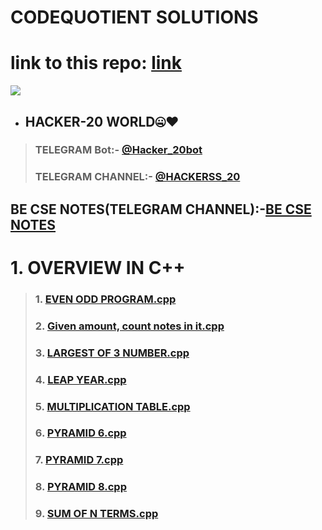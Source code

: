 # CODEQUOTIENT SOLUTIONS
# link to this repo: [link](https://github.com/Rudrakshh/CODEQUOTIENT_SOLUTIONS)
<img src="https://user-images.githubusercontent.com/69029697/123503088-3fcbce80-d66e-11eb-8440-6761becb1c5c.jpg" />

- ## HACKER-20 WORLD🤐♥️
> ###  TELEGRAM Bot:- [@Hacker_20bot](https://t.me/Hacker_20bot)
> ### TELEGRAM CHANNEL:- [@HACKERSS_20](https://t.me/HACKERSS_20)
## BE CSE NOTES(TELEGRAM CHANNEL):-[BE CSE NOTES](https://t.me/BE_CSE_NOTES)

# 1. OVERVIEW IN C++
> ### 1. [EVEN ODD PROGRAM.cpp](https://github.com/Rudrakshh/CODEQUOTIENT_SOLUTIONS/blob/main/DATA%20STRUCTURES%20IN%20C%2B%2B/1.%20OVERVIEW%20IN%20C%2B%2B/1.%20EVEN%20ODD%20PROGRAM.cpp)
> ### 2. [Given amount, count notes in it.cpp](https://github.com/Rudrakshh/CODEQUOTIENT_SOLUTIONS/blob/main/DATA%20STRUCTURES%20IN%20C%2B%2B/1.%20OVERVIEW%20IN%20C%2B%2B/Given%20amount%2C%20count%20notes%20in%20it.cpp)
> ### 3. [LARGEST OF 3 NUMBER.cpp](https://github.com/Rudrakshh/CODEQUOTIENT_SOLUTIONS/blob/main/DATA%20STRUCTURES%20IN%20C%2B%2B/1.%20OVERVIEW%20IN%20C%2B%2B/LARGEST%20OF%203%20NUMBER.cpp)
> ### 4. [LEAP YEAR.cpp](https://github.com/Rudrakshh/CODEQUOTIENT_SOLUTIONS/blob/main/DATA%20STRUCTURES%20IN%20C%2B%2B/1.%20OVERVIEW%20IN%20C%2B%2B/LEAP%20YEAR.cpp)
> ### 5. [MULTIPLICATION TABLE.cpp](https://github.com/Rudrakshh/CODEQUOTIENT_SOLUTIONS/blob/main/DATA%20STRUCTURES%20IN%20C%2B%2B/1.%20OVERVIEW%20IN%20C%2B%2B/MULTIPLICATION%20TABLE.cpp)
> ### 6. [PYRAMID 6.cpp](https://github.com/Rudrakshh/CODEQUOTIENT_SOLUTIONS/blob/main/DATA%20STRUCTURES%20IN%20C%2B%2B/1.%20OVERVIEW%20IN%20C%2B%2B/PYRAMID%206.cpp)
> ### 7. [PYRAMID 7.cpp](https://github.com/Rudrakshh/CODEQUOTIENT_SOLUTIONS/blob/main/DATA%20STRUCTURES%20IN%20C%2B%2B/1.%20OVERVIEW%20IN%20C%2B%2B/PYRAMID%207.cpp)
> ### 8. [PYRAMID 8.cpp](https://github.com/Rudrakshh/CODEQUOTIENT_SOLUTIONS/blob/main/DATA%20STRUCTURES%20IN%20C%2B%2B/1.%20OVERVIEW%20IN%20C%2B%2B/PYRAMID%208.cpp)
> ### 9. [SUM OF N TERMS.cpp](https://github.com/Rudrakshh/CODEQUOTIENT_SOLUTIONS/blob/main/DATA%20STRUCTURES%20IN%20C%2B%2B/1.%20OVERVIEW%20IN%20C%2B%2B/SUM%20OF%20N%20TERMS.cpp)
